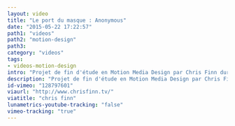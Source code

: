 ```yaml
---
layout: video
title: "Le port du masque : Anonymous"
date: "2015-05-22 17:22:57"
path1: "videos"
path2: "motion-design"
path3:
category: "videos"
tags:
- videos-motion-design
intro: "Projet de fin d'étude en Motion Media Design par Chris Finn durant son séjour au Savannah College of Art & Design."
description: "Projet de fin d'étude en Motion Media Design par Chris Finn durant son séjour au Savannah College of Art & Design."
id-vimeo: "128797601"
viaurl: "http://www.chrisfinn.tv/"
viatitle: "chris finn"
lunametrics-youtube-tracking: "false"
vimeo-tracking: "true"
---
```

